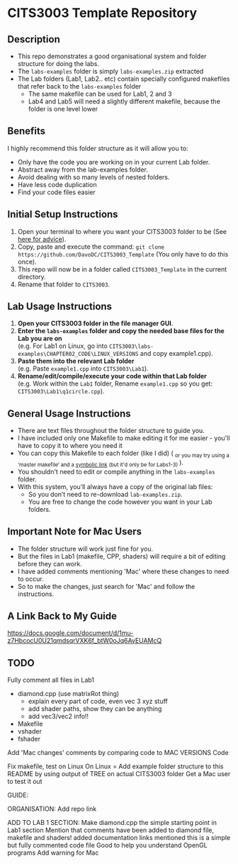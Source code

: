 # CITS3003 Template Repository

## Description
- This repo demonstrates a good organisational system and folder structure for doing the labs.
- The `labs-examples` folder is simply `labs-examples.zip` extracted
- The Lab folders (Lab1, Lab2.. etc) contain specially configured makefiles that refer back to the `labs-examples` folder
  - The same makefile can be used for Lab1, 2 and 3
  - Lab4 and Lab5 will need a slightly different makefile, because the folder is one level lower

## Benefits
I highly recommend this folder structure as it will allow you to:
- Only have the code you are working on in your current Lab folder.
- Abstract away from the lab-examples folder. 
- Avoid dealing with so many levels of nested folders.
- Have less code duplication
- Find your code files easier

## Initial Setup Instructions
1. Open your terminal to where you want your CITS3003 folder to be (See [here for advice](https://docs.google.com/document/d/1mu-z7HbcocU0U21qmdsqrVXK6f_btW0oJq6AvEUAMcQ/edit#heading=h.42yr22ji4ygg)).
2. Copy, paste and execute the command: `git clone https://github.com/DavoDC/CITS3003_Template` (You only have to do this once).
3. This repo will now be in a folder called `CITS3003_Template` in the current directory.
4. Rename that folder to `CITS3003`.

## Lab Usage Instructions
1. **Open your CITS3003 folder in the file manager GUI**.
2. **Enter the `labs-examples` folder and copy the needed base files for the Lab you are on**
<br /> (e.g. For Lab1 on Linux, go into `CITS3003\labs-examples\CHAPTER02_CODE\LINUX_VERSIONS` and copy example1.cpp).
3. **Paste them into the relevant Lab folder** 
<br /> (e.g. Paste `example1.cpp` into `CITS3003\Lab1`).
4. **Rename/edit/compile/execute your code within that Lab folder** 
<br /> (e.g. Work within the `Lab1` folder, Rename `example1.cpp` so you get: `CITS3003\Lab1\q1circle.cpp`).

## General Usage Instructions
- There are text files throughout the folder structure to guide you.
- I have included only one Makefile to make editing it for me easier - you'll have to copy it to where you need it
- You can copy this Makefile to each folder (like I did)  ( <sub> or you may try using a ‘master makefile’ and a [symbolic link](https://linuxize.com/post/how-to-create-symbolic-links-in-linux-using-the-ln-command/) (but it'd only be for Labs1-3) </sub> ).
- You shouldn't need to edit or compile anything in the `labs-examples` folder. 
- With this system, you’ll always have a copy of the original lab files:
   - So you don’t need to re-download `lab-examples.zip`.
   - You are free to change the code however you want in your Lab folders.

## Important Note for Mac Users
- The folder structure will work just fine for you.
- But the files in Lab1 (makefile, CPP, shaders) will require a bit of editing before they can work.
- I have added comments mentioning 'Mac' where these changes to need to occur.
- So to make the changes, just search for 'Mac' and follow the instructions.


## A Link Back to My Guide
<https://docs.google.com/document/d/1mu-z7HbcocU0U21qmdsqrVXK6f_btW0oJq6AvEUAMcQ> 


## TODO
Fully comment all files in Lab1
- diamond.cpp  (use matrixRot thing)
  - explain every part of code, even vec 3 xyz stuff
  - add shader paths, show they can be anything
  - add vec3/vec2 info!! 
- Makefile
- vshader
- fshader

Add 'Mac changes' comments by comparing code to MAC VERSIONS Code

Fix makefile, test on Linux
On Linux = Add example folder structure to this README by using output of TREE on actual CITS3003 folder
Get a Mac user to test it out


GUIDE:

ORGANISATION:
Add repo link

ADD TO LAB 1 SECTION:
Make diamond.cpp the simple starting point in Lab1 section
Mention that comments have been added to diamond file, makefile and shaders!
added documentation links
mentioned this is a simple but fully commented code file
Good to help you understand OpenGL programs
Add warning for Mac
